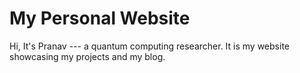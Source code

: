 # My Personal Website
Hi, It's Pranav --- a quantum computing researcher.
It is my website showcasing my projects and my blog.
